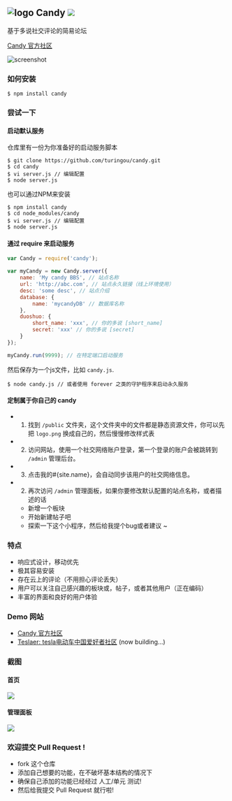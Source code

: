 ![logo](http://ww1.sinaimg.cn/large/61ff0de3gw1e7d9luh49bj201201bdfm.jpg) Candy ![](https://badge.fury.io/js/candy.png)
---

基于多说社交评论的简易论坛

[Candy 官方社区](http://candy.menkr.com)

![screenshot](http://ww2.sinaimg.cn/large/61ff0de3gw1e7gysyptnkj20wf0nj0wu.jpg)

### 如何安装

````
$ npm install candy
````

### 尝试一下

#### 启动默认服务

仓库里有一份为你准备好的启动服务脚本

````
$ git clone https://github.com/turingou/candy.git
$ cd candy
$ vi server.js // 编辑配置
$ node server.js
````
也可以通过NPM来安装

````
$ npm install candy
$ cd node_modules/candy
$ vi server.js // 编辑配置
$ node server.js
````

#### 通过 require 来启动服务

````javascript
var Candy = require('candy');

var myCandy = new Candy.server({
    name: 'My candy BBS', // 站点名称
    url: 'http://abc.com', // 站点永久链接（线上环境使用）
    desc: 'some desc', // 站点介绍
    database: {
        name: 'mycandyDB' // 数据库名称
    },
    duoshuo: { 
        short_name: 'xxx', // 你的多说 [short_name]
        secret: 'xxx' // 你的多说 [secret]
    }
});

myCandy.run(9999); // 在特定端口启动服务
````
然后保存为一个js文件，比如 `candy.js`.

````
$ node candy.js // 或者使用 forever 之类的守护程序来启动永久服务
````

#### 定制属于你自己的 candy

- 1. 找到 `/public` 文件夹，这个文件夹中的文件都是静态资源文件，你可以先把 `logo.png` 换成自己的，然后慢慢修改样式表
- 2. 访问网站，使用一个社交网络账户登录，第一个登录的账户会被跳转到 `/admin` 管理后台。
- 3. 点击我的#{site.name}，会自动同步该用户的社交网络信息。
- 2. 再次访问 `/admin` 管理面板，如果你要修改默认配置的站点名称，或者描述的话
    - 新增一个板块
    - 开始新建帖子吧
    - 探索一下这个小程序，然后给我提个bug或者建议 ~

### 特点

- 响应式设计，移动优先
- 极其容易安装
- 存在云上的评论（不用担心评论丢失）
- 用户可以关注自己感兴趣的板块或，帖子，或者其他用户（正在编码）
- 丰富的界面和良好的用户体验

### Demo 网站

- [Candy 官方社区](http://candy.menkr.com)
- [Teslaer: tesla电动车中国爱好者社区](http://teslaer.com) (now building...)

### 截图

#### 首页
![](http://ww2.sinaimg.cn/large/61ff0de3gw1e7gyt8g45pj20wf0njwid.jpg)

#### 管理面板
![](http://ww4.sinaimg.cn/large/61ff0de3jw1e7fos2mr2wj20ur0oln18.jpg)

### 欢迎提交 Pull Request !

- fork 这个仓库
- 添加自己想要的功能，在不破坏基本结构的情况下
- 确保自己添加的功能已经经过 人工/单元 测试!
- 然后给我提交 Pull Request 就行啦!